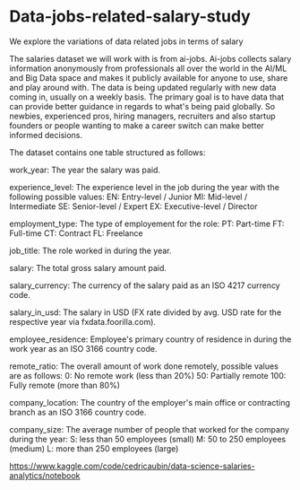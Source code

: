 # Data-jobs-related-salary-study
We explore the variations of data related jobs in terms of salary


The salaries dataset we will work with is from ai-jobs. Ai-jobs collects salary information anonymously from professionals all over the world in the AI/ML and Big Data space and makes it publicly available for anyone to use, share and play around with. The data is being updated regularly with new data coming in, usually on a weekly basis. The primary goal is to have data that can provide better guidance in regards to what's being paid globally. So newbies, experienced pros, hiring managers, recruiters and also startup founders or people wanting to make a career switch can make better informed decisions.

The dataset contains one table structured as follows:

work_year: The year the salary was paid.

experience_level: The experience level in the job during the year with the following possible values: EN: Entry-level / Junior MI: Mid-level / Intermediate SE: Senior-level / Expert EX: Executive-level / Director

employment_type: The type of employement for the role: PT: Part-time FT: Full-time CT: Contract FL: Freelance

job_title: The role worked in during the year.

salary: The total gross salary amount paid.

salary_currency: The currency of the salary paid as an ISO 4217 currency code.

salary_in_usd: The salary in USD (FX rate divided by avg. USD rate for the respective year via fxdata.foorilla.com).

employee_residence: Employee's primary country of residence in during the work year as an ISO 3166 country code.

remote_ratio: The overall amount of work done remotely, possible values are as follows: 0: No remote work (less than 20%) 50: Partially remote 100: Fully remote (more than 80%)

company_location: The country of the employer's main office or contracting branch as an ISO 3166 country code.

company_size: The average number of people that worked for the company during the year: S: less than 50 employees (small) M: 50 to 250 employees (medium) L: more than 250 employees (large)

https://www.kaggle.com/code/cedricaubin/data-science-salaries-analytics/notebook

